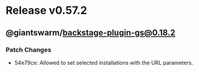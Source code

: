 # Release v0.57.2

## @giantswarm/backstage-plugin-gs@0.18.2

### Patch Changes

- 54e79ce: Allowed to set selected installations with the URL parameters.
